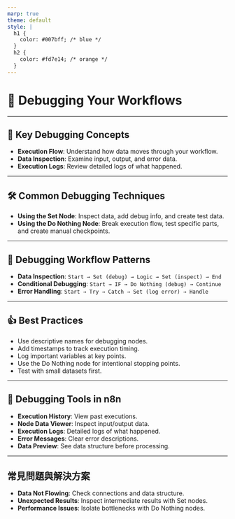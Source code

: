 ```yaml
---
marp: true
theme: default
style: |
  h1 {
    color: #007bff; /* blue */
  }
  h2 {
    color: #fd7e14; /* orange */
  }
---
```


# 🐛 Debugging Your Workflows

---

## 🤔 Key Debugging Concepts

- **Execution Flow**: Understand how data moves through your workflow.
- **Data Inspection**: Examine input, output, and error data.
- **Execution Logs**: Review detailed logs of what happened.

---

## 🛠️ Common Debugging Techniques

- **Using the Set Node**: Inspect data, add debug info, and create test data.
- **Using the Do Nothing Node**: Break execution flow, test specific parts, and create manual checkpoints.

---

## 🧩 Debugging Workflow Patterns

- **Data Inspection**: `Start → Set (debug) → Logic → Set (inspect) → End`
- **Conditional Debugging**: `Start → IF → Do Nothing (debug) → Continue`
- **Error Handling**: `Start → Try → Catch → Set (log error) → Handle`

---

## 👍 Best Practices

- Use descriptive names for debugging nodes.
- Add timestamps to track execution timing.
- Log important variables at key points.
- Use the Do Nothing node for intentional stopping points.
- Test with small datasets first.

---

## 🧰 Debugging Tools in n8n

- **Execution History**: View past executions.
- **Node Data Viewer**: Inspect input/output data.
- **Execution Logs**: Detailed logs of what happened.
- **Error Messages**: Clear error descriptions.
- **Data Preview**: See data structure before processing.

---

## 常見問題與解決方案

- **Data Not Flowing**: Check connections and data structure.
- **Unexpected Results**: Inspect intermediate results with Set nodes.
- **Performance Issues**: Isolate bottlenecks with Do Nothing nodes.